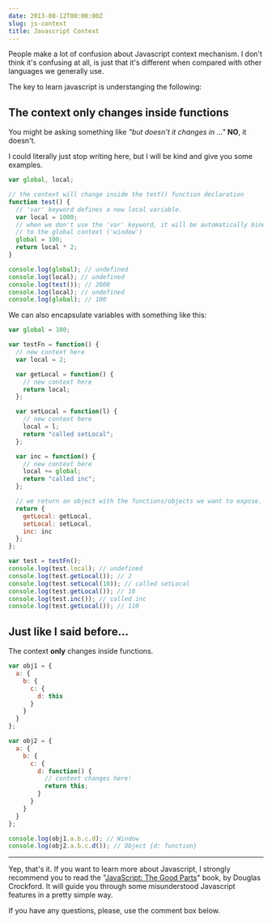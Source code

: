 ```yaml
---
date: 2013-08-12T00:00:00Z
slug: js-context
title: Javascript Context
---
```


People make a lot of confusion about Javascript context mechanism. I don't think
it's confusing at all, is just that it's different when compared with other
languages we generally use.

The key to learn javascript is understanging the following:

## **The context only changes inside functions**

You might be asking something like _"but doesn't it changes in ..."_
**NO**, it doesn't.

I could literally just stop writing here, but I will be kind and give you some
examples.

```javascript
var global, local;

// the context will change inside the test() function declaration
function test() {
  // 'var' keyword defines a new local variable.
  var local = 1000;
  // when we don't use the 'var' keyword, it will be automatically binded
  // to the global context ('window')
  global = 100;
  return local * 2;
}

console.log(global); // undefined
console.log(local); // undefined
console.log(test()); // 2000
console.log(local); // undefined
console.log(global); // 100
```

We can also encapsulate variables with something like this:

```javascript
var global = 100;

var testFn = function() {
  // new context here
  var local = 2;

  var getLocal = function() {
    // new context here
    return local;
  };

  var setLocal = function(l) {
    // new context here
    local = l;
    return "called setLocal";
  };

  var inc = function() {
    // new context here
    local += global;
    return "called inc";
  };

  // we return an object with the functions/objects we want to expose.
  return {
    getLocal: getLocal,
    setLocal: setLocal,
    inc: inc
  };
};

var test = testFn();
console.log(test.local); // undefined
console.log(test.getLocal()); // 2
console.log(test.setLocal(10)); // called setLocal
console.log(test.getLocal()); // 10
console.log(test.inc()); // called inc
console.log(test.getLocal()); // 110
```

## Just like I said before...

The context **only** changes inside functions.

```js
var obj1 = {
  a: {
    b: {
      c: {
        d: this
      }
    }
  }
};

var obj2 = {
  a: {
    b: {
      c: {
        d: function() {
          // context changes here!
          return this;
        }
      }
    }
  }
};

console.log(obj1.a.b.c.d); // Window
console.log(obj2.a.b.c.d()); // Object {d: function}
```

---

Yep, that's it. If you want to learn more about Javascript, I strongly
recommend you to read the "[JavaScript: The Good Parts][book]" book,
by Douglas Crockford. It will guide you through some misunderstood
Javascript features in a pretty simple way.

If you have any questions, please, use the comment box below.

[book]: http://amzn.to/14ZmSmZ
